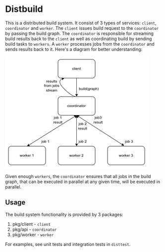 # Distbuild

This is a distributed build system. It consist of 3 types of services: 
`client`, `coordinator` and `worker`. The `client` issues build request to 
the `coordinator` by passing the build graph. The `coordinator` is responsible for streaming build results 
back to the `client` as well as coordinating build by sending build tasks to `workers`. 
A `worker` processes jobs from the `coordinator` and sends results back to 
it. Here's a diagram for better understanding:

![](distbuild.png)


Given enough `workers`, the `coordinator` ensures that all jobs in the 
build graph, that can be executed in parallel at any given time,
will be executed in parallel.

## Usage

The build system functionality is provided by 3 packages:

1. pkg/client - `client`
2. pkg/api - `coordinator`
3. pkg/worker - `worker`

For examples, see unit tests and integration tests in `disttest`.
